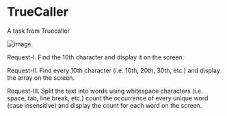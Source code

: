 # TrueCaller
A task from Truecaller


![image](https://user-images.githubusercontent.com/8752879/168659037-e8269b86-081e-4238-b695-3dcb1e99091b.png)


Request-I. Find the 10th character and display it on the screen.

Request-II. Find every 10th character (i.e. 10th, 20th, 30th, etc.) and display the array on the screen.

Request-III. Split the text into words using whitespace characters (i.e. space, tab, line break, etc.) count the occurrence of every unique word (case insensitive) and display the count for each word on the screen.

